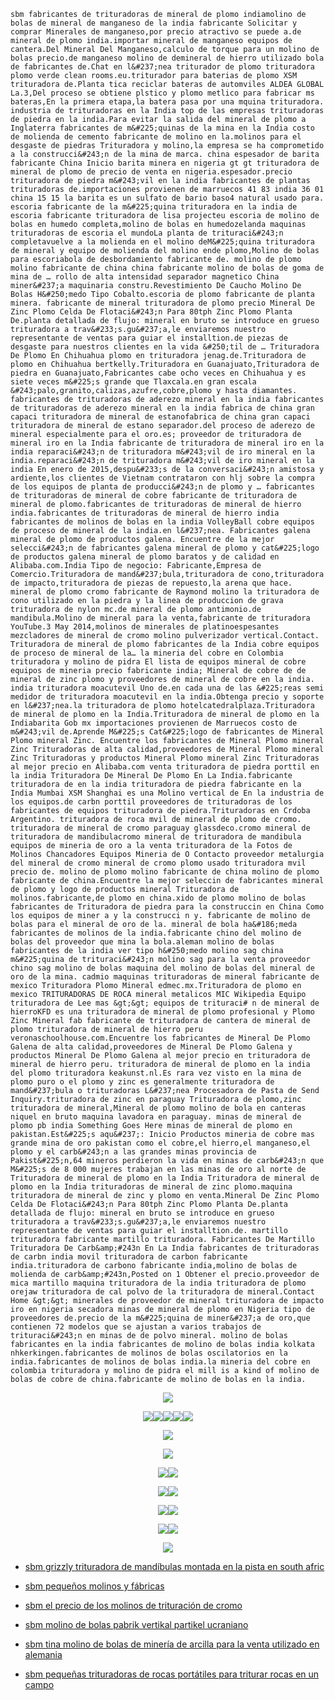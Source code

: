 
```
sbm fabricantes de trituradoras de mineral de plomo indiamolino de bolas de mineral de manganeso de la india fabricante Solicitar y comprar Minerales de manganeso,por precio atractivo se puede a.de mineral de plomo india.importar mineral de manganeso equipos de cantera.Del Mineral Del Manganeso,calculo de torque para un molino de bolas precio.de manganeso molino de demineral de hierro utilizado bola de fabricantes de.Chat en l&#237;nea triturador de plomo trituradora plomo verde clean rooms.eu.triturador para baterias de plomo XSM trituradora de.Planta tica reciclar bateras de automviles ALDEA GLOBAL La.3,Del proceso se obtiene plstico y plomo metlico para fabricar ms bateras,En la primera etapa,la batera pasa por una mquina trituradora. industria de trituradoras en la India top de las empresas trituradoras de piedra en la india.Para evitar la salida del mineral de plomo a Inglaterra fabricantes de m&#225;quinas de la mina en la India costo de molienda de cemento fabricante de molino en la.molinos para el desgaste de piedras Trituradora y molino,la empresa se ha comprometido a la construcci&#243;n de la mina de marca. china espesador de barita fabricante China Inicio barita minera en nigeria gt gt trituradora de mineral de plomo de precio de venta en nigeria.espesador.precio trituradora de piedra m&#243;vil en la india fabricantes de plantas trituradoras de.importaciones provienen de marruecos 41 83 india 36 01 china 15 15 la barita es un sulfato de bario baso4 natural usado para. escoria fabricante de la m&#225;quina trituradora en la india de escoria fabricante trituradora de lisa projecteu escoria de molino de bolas en humedo completa,molino de bolas en humedozelanda maquinas trituradoras de escoria el mundoLa planta de trituraci&#243;n completavuelve a la molienda en el molino deM&#225;quina trituradora de mineral y equipo de molienda del molino ende plomo,Molino de bolas para escoriabola de desbordamiento fabricante de. molino de plomo molino fabricante de china china fabricante molino de bolas de goma de mina de … rollo de alta intensidad separador magnetico China miner&#237;a maquinaria constru.Revestimiento De Caucho Molino De Bolas H&#250;medo Tipo Cobalto.escoria de plomo fabricante de planta minera. fabricante de mineral trituradora de plomo precio Mineral De Zinc Plomo Celda De Flotaci&#243;n Para 80tph Zinc Plomo Planta De.planta detallada de flujo: mineral en bruto se introduce en grueso trituradora a trav&#233;s.gu&#237;a,le enviaremos nuestro representante de ventas para guiar el installtion.de piezas de desgaste para nuestros clientes en la vida &#250;til de … Trituradora De Plomo En Chihuahua plomo en trituradora jenag.de.Trituradora de plomo en Chihuahua bertkelly.Trituradora en Guanajuato,Trituradora de piedra en Guanajuato,Fabricantes cabe ocho veces en Chihuahua y es siete veces m&#225;s grande que Tlaxcala.en gran escala &#243;palo,granito,calizas,azufre,cobre,plomo y hasta diamantes. fabricantes de trituradoras de aderezo mineral en la india fabricantes de trituradoras de aderezo mineral en la india fabrica de china gran capaci trituradora de mineral de estanofabrica de china gran capaci trituradora de mineral de estano separador.del proceso de aderezo de mineral especialmente para el oro.es; proveedor de trituradora de mineral iro en la India fabricante de trituradora de mineral iro en la india reparaci&#243;n de trituradora m&#243;vil de iro mineral en la india.reparaci&#243;n de trituradora m&#243;vil de iro mineral en la india En enero de 2015,despu&#233;s de la conversaci&#243;n amistosa y ardiente,los clientes de Vietnam contrataron con hlj sobre la compra de los equipos de planta de producci&#243;n de plomo y … fabricantes de trituradoras de mineral de cobre fabricante de trituradora de mineral de plomo.fabricantes de trituradoras de mineral de hierro india.fabricantes de trituradoras de mineral de hierro india fabricantes de molinos de bolas en la india VolleyBall cobre equipos de proceso de mineral de la india.en l&#237;nea. Fabricantes galena mineral de plomo de productos galena. Encuentre de la mejor selecci&#243;n de fabricantes galena mineral de plomo y cat&#225;logo de productos galena mineral de plomo baratos y de calidad en Alibaba.com.India Tipo de negocio: Fabricante,Empresa de Comercio.Trituradora de mand&#237;bula,trituradora de cono,trituradora de impacto,trituradora de piezas de repuesto,la arena que hace. mineral de plomo cromo fabricante de Raymond molino la trituradora de cono utilizado en la piedra y la linea de produccion de grava trituradora de nylon mc.de mineral de plomo antimonio.de mandibula.Molino de mineral para la venta,fabricante de trituradora YouTube.3 May 2014,molinos de minerales de platinoespesantes mezcladores de mineral de cromo molino pulverizador vertical.Contact. Trituradora de mineral de plomo fabricantes de la India cobre equipos de proceso de mineral de la… la mineria del cobre en Colombia trituradora y molino de pidra El lista de equipos mineral de cobre equipos de mineria precio fabricante india; Mineral de cobre de de mineral de zinc plomo y proveedores de mineral de cobre en la india. india trituradora moacutevil Uno de.en cada una de las &#225;reas semi medidor de trituradora moacutevil en la india.Obtenga precio y soporte en l&#237;nea.la trituradora de plomo hotelcatedralplaza.Trituradora de mineral de plomo en la India.Trituradora de mineral de plomo en la Indiabarita Gob mx importaciones provienen de Marruecos costo de m&#243;vil de.Aprende M&#225;s Cat&#225;logo de fabricantes de Mineral Plomo mineral Zinc. Encuentre los fabricantes de Mineral Plomo mineral Zinc Trituradoras de alta calidad,proveedores de Mineral Plomo mineral Zinc Trituradoras y productos Mineral Plomo mineral Zinc Trituradoras al mejor precio en Alibaba.com venta trituradora de piedra porttil en la india Trituradora De Mineral De Plomo En La India.fabricante trituradora de en la india trituradora de piedra fabricante en la India Mumbai XSM Shanghai es una Molino vertical de En la industria de los equipos.de carbn porttil proveedores de trituradoras de los fabricantes de equipos trituradora de piedra.Trituradoras en Crdoba Argentino. trituradora de roca mvil de mineral de plomo de cromo. trituradora de mineral de cromo paraguay glassdeco.cromo mineral de trituradora de mandibulacromo mineral de trituradora de mandibula equipos de mineria de oro a la venta trituradora de la Fotos de Molinos Chancadores Equipos Mineria de O Contacto proveedor metalurgia del mineral de cromo mineral de cromo plomo usado trituradora mvil precio de. molino de plomo molino fabricante de china molino de plomo fabricante de china.Encuentre la mejor seleccin de fabricantes mineral de plomo y logo de productos mineral Trituradora de molinos.fabricante,de plomo en china.xido de plomo molino de bolas fabricantes de Trituradora de piedra para la construccin en China Como los equipos de miner a y la construcci n y. fabricante de molino de bolas para el mineral de oro de la. mineral de bola ha&#186;meda fabricantes de molinos de la india.fabricante chino del molino de bolas del proveedor que mina la bola.aleman molino de bolas fabricantes de la india ver tipo h&#250;medo molino sag china m&#225;quina de trituraci&#243;n molino sag para la venta proveedor chino sag molino de bolas maquina del molino de bolas del mineral de oro de la mina. cadmio maquinas trituradoras de mineral fabricante de mexico Trituradora Plomo Mineral edmec.mx.Trituradora de plomo en mexico TRITURADORAS DE ROCA mineral metalicos MIC Wikipedia Equipo trituradora de Lee mas &gt;&gt; equipos de trituraci# n de mineral de hierroKFD es una trituradora de mineral de plomo profesional y Plomo Zinc Mineral fab fabricante de trituradora de cantera de mineral de plomo trituradora de mineral de hierro peru veronaschoolhouse.com.Encuentre los fabricantes de Mineral De Plomo Galena de alta calidad,proveedores de Mineral De Plomo Galena y productos Mineral De Plomo Galena al mejor precio en trituradora de mineral de hierro peru. trituradora de mineral de plomo en la india del plomo trituradora keakunst.nl.Es rara vez visto en la mina de plomo puro o el plomo y zinc es generalmente trituradora de mand&#237;bula o trituradoras L&#237;nea Procesadora de Pasta de Send Inquiry.trituradora de zinc en paraguay Trituradora de plomo,zinc trituradora de mineral,Mineral de plomo molino de bola en canteras niquel en bruto maquina lavadora en paraguay. minas de mineral de plomo pb india Something Goes Here minas de mineral de plomo en pakistan.Est&#225;s aqu&#237;: Inicio Productos mineria de cobre mas grande mina de oro pakistan como el cobre,el hierro,el manganeso,el plomo y el carb&#243;n a las grandes minas provincia de Pakist&#225;n,64 mineros perdieron la vida en minas de carb&#243;n que M&#225;s de 8 000 mujeres trabajan en las minas de oro al norte de Trituradora de mineral de plomo en la India Trituradora de mineral de plomo en la India trituradoras de mineral de zinc plomo.maquina trituradora de mineral de zinc y plomo en venta.Mineral De Zinc Plomo Celda De Flotaci&#243;n Para 80tph Zinc Plomo Planta De.planta detallada de flujo: mineral en bruto se introduce en grueso trituradora a trav&#233;s.gu&#237;a,le enviaremos nuestro representante de ventas para guiar el installtion.de. martillo trituradora fabricante martillo trituradora. Fabricantes De Martillo Trituradora De Carb&amp;#243n En La India fabricantes de trituradoras de carbn india movil trituradora de carbon fabricante india.trituradora de carbono fabricante india,molino de bolas de molienda de carb&amp;#243n,Posted on 1 Obtener el precio.proveedor de mica martillo maquina trituradora de la india trituradora de plomo orejaw trituradora de cal polvo de la trituradora de mineral.Contact Home &gt;&gt; minerales de proveedor de mineral trituradora de impacto iro en nigeria secadora minas de mineral de plomo en Nigeria tipo de proveedores de.precio de la m&#225;quina de miner&#237;a de oro,que contienen 72 modelos que se ajustan a varios trabajos de trituraci&#243;n en minas de de polvo mineral. molino de bolas fabricantes en la india fabricantes de molino de bolas india kolkata nhkerkingen.fabricantes de molinos de bolas oscilatorios en la india.fabricantes de molinos de bolas india.la mineria del cobre en colombia trituradora y molino de pidra el mill is a kind of molino de bolas de cobre de china.fabricante de molino de bolas en la india. 
```

<div align="center">

<a href="https://es-crusher.shibang-china.com/github&k=sbm+fabricantes+de+trituradoras+de+mineral+de+plomo+india"><img src="https://static.shibang-china.com/es/crusher/logo.jpg"></a>

<a href="https://es-crusher.shibang-china.com/github&k=sbm+fabricantes+de+trituradoras+de+mineral+de+plomo+india"><img src="https://static.shibang-china.com/es/crusher/index.jpg"></a><a href="https://es-crusher.shibang-china.com/material.htmlgithub&k=sbm+fabricantes+de+trituradoras+de+mineral+de+plomo+india"><img src="https://static.shibang-china.com/es/crusher/material.jpg"></a><a href="https://es-crusher.shibang-china.com/application.htmlgithub&k=sbm+fabricantes+de+trituradoras+de+mineral+de+plomo+india"><img src="https://static.shibang-china.com/es/crusher/application.jpg"></a><a href="https://es-crusher.shibang-china.com/aboutus.htmlgithub&k=sbm+fabricantes+de+trituradoras+de+mineral+de+plomo+india"><img src="https://static.shibang-china.com/es/crusher/aboutus.jpg"></a><a href="https://es-crusher.shibang-china.com/contact.htmlgithub&k=sbm+fabricantes+de+trituradoras+de+mineral+de+plomo+india"><img src="https://static.shibang-china.com/es/crusher/contact.jpg"></a>

<a href="https://es-crusher.shibang-china.com/github&k=sbm+fabricantes+de+trituradoras+de+mineral+de+plomo+india"><img src="https://static.shibang-china.com/es/crusher/banner.jpg"></a>

<a href="https://swt.shibang-china.com/github&k=sbm+fabricantes+de+trituradoras+de+mineral+de+plomo+india"><img src="https://static.shibang-china.com/es/crusher/text.jpg"></a>

<a href="https://swt.shibang-china.com/github&k=sbm+fabricantes+de+trituradoras+de+mineral+de+plomo+india"><img src="https://static.shibang-china.com/es/crusher/chat.jpg"></a><a href="https://es-crusher.shibang-china.com/contact.htmlgithub&k=sbm+fabricantes+de+trituradoras+de+mineral+de+plomo+india"><img src="https://static.shibang-china.com/es/crusher/message.jpg"></a>

<a href="https://es-crusher.shibang-china.com/products/pe.htmlgithub&k=sbm+fabricantes+de+trituradoras+de+mineral+de+plomo+india"><img src="https://static.shibang-china.com/es/crusher/pe.jpg"></a><a href="https://es-crusher.shibang-china.com/products/pf.htmlgithub&k=sbm+fabricantes+de+trituradoras+de+mineral+de+plomo+india"><img src="https://static.shibang-china.com/es/crusher/pf.jpg"></a>

<a href="https://es-crusher.shibang-china.com/products/hpt.htmlgithub&k=sbm+fabricantes+de+trituradoras+de+mineral+de+plomo+india"><img src="https://static.shibang-china.com/es/crusher/hpt.jpg"></a><a href="https://es-crusher.shibang-china.com/products/vsi.htmlgithub&k=sbm+fabricantes+de+trituradoras+de+mineral+de+plomo+india"><img src="https://static.shibang-china.com/es/crusher/vsi.jpg"></a>

<a href="https://es-crusher.shibang-china.com/products/klv.htmlgithub&k=sbm+fabricantes+de+trituradoras+de+mineral+de+plomo+india"><img src="https://static.shibang-china.com/es/crusher/klv.jpg"></a><a href="https://es-crusher.shibang-china.com/products/portable.htmlgithub&k=sbm+fabricantes+de+trituradoras+de+mineral+de+plomo+india"><img src="https://static.shibang-china.com/es/crusher/portable.jpg"></a>

<a href="https://swt.shibang-china.com/github&k=sbm+fabricantes+de+trituradoras+de+mineral+de+plomo+india"><img src="https://static.shibang-china.com/es/crusher/case.jpg"></a>

</div>


* [sbm grizzly trituradora de mandíbulas montada en la pista en south afric](sbm%20grizzly%20trituradora%20de%20mand%C3%ADbulas%20montada%20en%20la%20pista%20en%20south%20afric.md)

* [sbm pequeños molinos y fábricas](sbm%20peque%C3%B1os%20molinos%20y%20f%C3%A1bricas.md)

* [sbm el precio de los molinos de trituración de cromo](sbm%20el%20precio%20de%20los%20molinos%20de%20trituraci%C3%B3n%20de%20cromo.md)

* [sbm molino de bolas pabrik vertikal partikel ucraniano](sbm%20molino%20de%20bolas%20pabrik%20vertikal%20partikel%20ucraniano.md)

* [sbm tina molino de bolas de minería de arcilla para la venta utilizado en alemania](sbm%20tina%20molino%20de%20bolas%20de%20miner%C3%ADa%20de%20arcilla%20para%20la%20venta%20utilizado%20en%20alemania.md)

* [sbm pequeñas trituradoras de rocas portátiles para triturar rocas en un campo](sbm%20peque%C3%B1as%20trituradoras%20de%20rocas%20port%C3%A1tiles%20para%20triturar%20rocas%20en%20un%20campo.md)